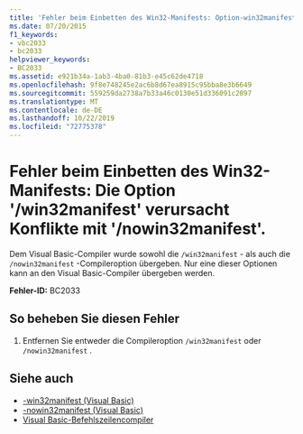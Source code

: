 ```yaml
---
title: 'Fehler beim Einbetten des Win32-Manifests: Option-win32manifest-Konflikte mit-nowin32manifest'
ms.date: 07/20/2015
f1_keywords:
- vbc2033
- bc2033
helpviewer_keywords:
- BC2033
ms.assetid: e921b34a-1ab3-4ba0-81b3-e45c62de4718
ms.openlocfilehash: 9f8e748245e2ac6b8d67ea8915c95bba8e3b6649
ms.sourcegitcommit: 559259da2738a7b33a46c0130e51d336091c2097
ms.translationtype: MT
ms.contentlocale: de-DE
ms.lasthandoff: 10/22/2019
ms.locfileid: "72775378"
---
```

# <a name="error-embedding-win32-manifest-option-win32manifest-conflicts-with-nowin32manifest"></a>Fehler beim Einbetten des Win32-Manifests: Die Option '/win32manifest' verursacht Konflikte mit '/nowin32manifest'.
Dem Visual Basic-Compiler wurde sowohl die `/win32manifest` - als auch die `/nowin32manifest` -Compileroption übergeben. Nur eine dieser Optionen kann an den Visual Basic-Compiler übergeben werden.  
  
 **Fehler-ID:** BC2033  
  
## <a name="to-correct-this-error"></a>So beheben Sie diesen Fehler  
  
1. Entfernen Sie entweder die Compileroption `/win32manifest` oder `/nowin32manifest` .  
  
## <a name="see-also"></a>Siehe auch

- [-win32manifest (Visual Basic)](../../visual-basic/reference/command-line-compiler/win32manifest.md)
- [-nowin32manifest (Visual Basic)](../../visual-basic/reference/command-line-compiler/nowin32manifest.md)
- [Visual Basic-Befehlszeilencompiler](../../visual-basic/reference/command-line-compiler/index.md)
